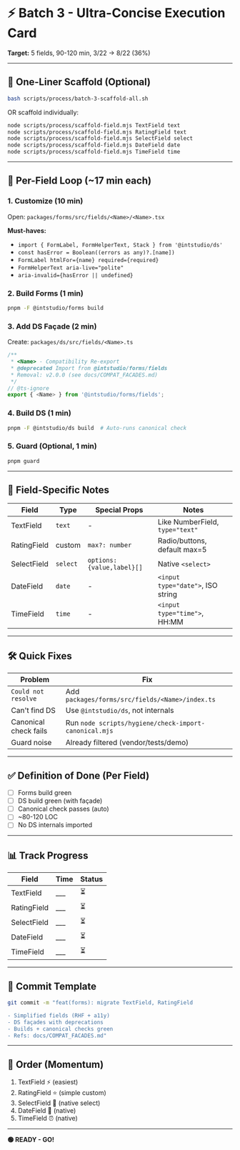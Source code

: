 # ⚡ Batch 3 - Ultra-Concise Execution Card

**Target:** 5 fields, 90-120 min, 3/22 → 8/22 (36%)

---

## 🚀 One-Liner Scaffold (Optional)

```bash
bash scripts/process/batch-3-scaffold-all.sh
```

OR scaffold individually:

```bash
node scripts/process/scaffold-field.mjs TextField text
node scripts/process/scaffold-field.mjs RatingField text
node scripts/process/scaffold-field.mjs SelectField select
node scripts/process/scaffold-field.mjs DateField date
node scripts/process/scaffold-field.mjs TimeField time
```

---

## 🔄 Per-Field Loop (~17 min each)

### 1. Customize (10 min)
Open: `packages/forms/src/fields/<Name>/<Name>.tsx`

**Must-haves:**
- `import { FormLabel, FormHelperText, Stack } from '@intstudio/ds'`
- `const hasError = Boolean((errors as any)?.[name])`
- `FormLabel htmlFor={name} required={required}`
- `FormHelperText aria-live="polite"`
- `aria-invalid={hasError || undefined}`

### 2. Build Forms (1 min)
```bash
pnpm -F @intstudio/forms build
```

### 3. Add DS Façade (2 min)
Create: `packages/ds/src/fields/<Name>.ts`

```typescript
/**
 * <Name> - Compatibility Re-export
 * @deprecated Import from @intstudio/forms/fields
 * Removal: v2.0.0 (see docs/COMPAT_FACADES.md)
 */
// @ts-ignore
export { <Name> } from '@intstudio/forms/fields';
```

### 4. Build DS (1 min)
```bash
pnpm -F @intstudio/ds build  # Auto-runs canonical check
```

### 5. Guard (Optional, 1 min)
```bash
pnpm guard
```

---

## 📝 Field-Specific Notes

| Field | Type | Special Props | Notes |
|-------|------|---------------|-------|
| TextField | `text` | - | Like NumberField, `type="text"` |
| RatingField | custom | `max?: number` | Radio/buttons, default max=5 |
| SelectField | `select` | `options: {value,label}[]` | Native `<select>` |
| DateField | `date` | - | `<input type="date">`, ISO string |
| TimeField | `time` | - | `<input type="time">`, HH:MM |

---

## 🛠️ Quick Fixes

| Problem | Fix |
|---------|-----|
| `Could not resolve` | Add `packages/forms/src/fields/<Name>/index.ts` |
| Can't find DS | Use `@intstudio/ds`, not internals |
| Canonical check fails | Run `node scripts/hygiene/check-import-canonical.mjs` |
| Guard noise | Already filtered (vendor/tests/demo) |

---

## ✅ Definition of Done (Per Field)

- [ ] Forms build green
- [ ] DS build green (with façade)
- [ ] Canonical check passes (auto)
- [ ] ~80-120 LOC
- [ ] No DS internals imported

---

## 📊 Track Progress

| Field | Time | Status |
|-------|------|--------|
| TextField | ___ | ⏳ |
| RatingField | ___ | ⏳ |
| SelectField | ___ | ⏳ |
| DateField | ___ | ⏳ |
| TimeField | ___ | ⏳ |

---

## 💾 Commit Template

```bash
git commit -m "feat(forms): migrate TextField, RatingField

- Simplified fields (RHF + a11y)
- DS façades with deprecations
- Builds + canonical checks green
- Refs: docs/COMPAT_FACADES.md"
```

---

## 🎯 Order (Momentum)

1. TextField ⚡ (easiest)
2. RatingField ⭐ (simple custom)
3. SelectField 📝 (native select)
4. DateField 📅 (native)
5. TimeField ⏰ (native)

---

**🟢 READY - GO!**
